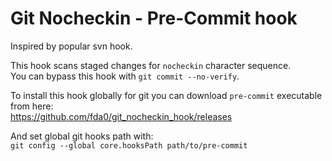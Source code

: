 # Git Nocheckin - Pre-Commit hook
Inspired by popular svn hook.



This hook scans staged changes for ```nocheckin``` character sequence.  
You can bypass this hook with ```git commit --no-verify```.



To install this hook globally for git you can download ```pre-commit``` executable from here:  
https://github.com/fda0/git_nocheckin_hook/releases

And set global git hooks path with:  
```git config --global core.hooksPath path/to/pre-commit```

